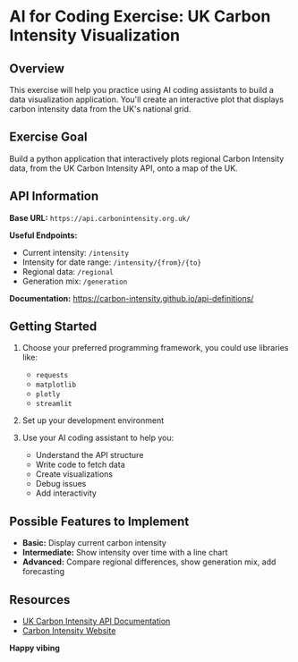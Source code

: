 # AI for Coding Exercise: UK Carbon Intensity Visualization

## Overview

This exercise will help you practice using AI coding assistants to build a data 
visualization application. You'll create an interactive plot that displays 
carbon intensity data from the UK's national grid.

## Exercise Goal

Build a python application that interactively plots regional Carbon Intensity 
data, from the UK Carbon Intensity API, onto a map of the UK.

## API Information

**Base URL:** `https://api.carbonintensity.org.uk/`

**Useful Endpoints:**
- Current intensity: `/intensity`
- Intensity for date range: `/intensity/{from}/{to}`
- Regional data: `/regional`
- Generation mix: `/generation`

**Documentation:** https://carbon-intensity.github.io/api-definitions/

## Getting Started

1. Choose your preferred programming framework, you could use libraries like: 
   - `requests`
   - `matplotlib` 
   - `plotly` 
   - `streamlit`

2. Set up your development environment

3. Use your AI coding assistant to help you:
   - Understand the API structure
   - Write code to fetch data
   - Create visualizations
   - Debug issues
   - Add interactivity

## Possible Features to Implement

- **Basic:** Display current carbon intensity
- **Intermediate:** Show intensity over time with a line chart
- **Advanced:** Compare regional differences, show generation mix, add forecasting

## Resources

- [UK Carbon Intensity API Documentation](https://carbon-intensity.github.io/api-definitions/)
- [Carbon Intensity Website](https://carbonintensity.org.uk/)


**Happy vibing**
